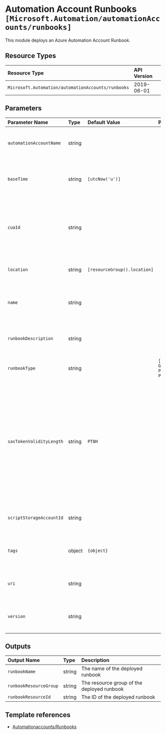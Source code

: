 # Automation Account Runbooks `[Microsoft.Automation/automationAccounts/runbooks]`

This module deploys an Azure Automation Account Runbook.

## Resource Types

| Resource Type | API Version |
| :-- | :-- |
| `Microsoft.Automation/automationAccounts/runbooks` | 2019-06-01 |

## Parameters

| Parameter Name | Type | Default Value | Possible Values | Description |
| :-- | :-- | :-- | :-- | :-- |
| `automationAccountName` | string |  |  | Required. Name of the parent Automation Account. |
| `baseTime` | string | `[utcNow('u')]` |  | Optional. Time used as a basis for e.g. the schedule start date. |
| `cuaId` | string |  |  | Optional. Customer Usage Attribution ID (GUID). This GUID must be previously registered. |
| `location` | string | `[resourceGroup().location]` |  | Optional. Location for all resources. |
| `name` | string |  |  | Required. Name of the Automation Account runbook. |
| `runbookDescription` | string |  |  | Optional. The description of the runbook. |
| `runbookType` | string |  | `[Graph, GraphPowerShell, GraphPowerShellWorkflow, PowerShell, PowerShellWorkflow]` | Required. The type of the runbook. |
| `sasTokenValidityLength` | string | `PT8H` |  | Optional. SAS token validity length. Usage: 'PT8H' - valid for 8 hours; 'P5D' - valid for 5 days; 'P1Y' - valid for 1 year. When not provided, the SAS token will be valid for 8 hours. |
| `scriptStorageAccountId` | string |  |  | Optional. ID of the runbook storage account. |
| `tags` | object | `{object}` |  | Optional. Tags of the Automation Account resource. |
| `uri` | string |  |  | Optional. The uri of the runbook content. |
| `version` | string |  |  | Optional. The version of the runbook content. |

## Outputs

| Output Name | Type | Description |
| :-- | :-- | :-- |
| `runbookName` | string | The name of the deployed runbook |
| `runbookResourceGroup` | string | The resource group of the deployed runbook |
| `runbookResourceId` | string | The ID of the deployed runbook |

## Template references

- [Automationaccounts/Runbooks](https://docs.microsoft.com/en-us/azure/templates/Microsoft.Automation/2019-06-01/automationAccounts/runbooks)
